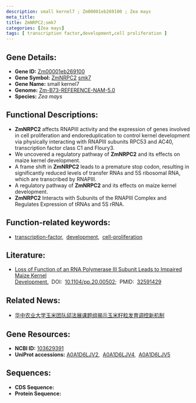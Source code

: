 ```yaml
---
description: small kernel7 ; Zm00001eb269100 ; Zea mays
meta_title:
title: ZmNRPC2;smk7
categories: [Zea mays]
tags: [ transcription factor,development,cell proliferation ]
---
```


## Gene Details:
- **Gene ID:**	[Zm00001eb269100](https://www.maizegdb.org/gene_center/gene/Zm00001eb269100)
- **Gene Symbol:** <u>ZmNRPC2</u>&nbsp;<u>smk7</u>
- **Gene Name:** small kernel7
- **Genome:** [Zm-B73-REFERENCE-NAM-5.0](https://www.maizegdb.org/genome/assembly/Zm-B73-REFERENCE-NAM-5.0)
- **Species:** *Zea mays*

## Functional Descriptions:
   - **ZmNRPC2** affects RNAPIII activity and the expression of genes involved in cell proliferation and endoreduplication to control kernel development via physically interacting with RNAPIII subunits RPC53 and AC40, transcription factor class C1 and Floury3.
   - We uncovered a regulatory pathway of **ZmNRPC2** and its effects on maize kernel development.
   - A frame shift in **ZmNRPC2** leads to a premature stop codon, resulting in significantly reduced levels of transfer RNAs and 5S ribosomal RNA, which are transcribed by RNAPΙΙΙ.
   - A regulatory pathway of **ZmNRPC2** and its effects on maize kernel development.
   - **ZmNRPC2** Interacts with Subunits of the RNAPIII Complex and Regulates Expression of tRNAs and 5S rRNA.

## Function-related keywords:
- [transcription-factor](/tags/transcription-factor/),&nbsp;&nbsp;[development](/tags/development/),&nbsp;&nbsp;[cell-proliferation](/tags/cell-proliferation/)

## Literature:
   - [Loss of Function of an RNA Polymerase III Subunit Leads to Impaired Maize Kernel Development.]( https://academic.oup.com/plphys/article/184/1/359/6117828?login=true)&nbsp;&nbsp;DOI:&nbsp;&nbsp;[10.1104/pp.20.00502](https://academic.oup.com/plphys/article/184/1/359/6117828?login=true);&nbsp;&nbsp;PMID:&nbsp;&nbsp;[32591429](https://pubmed.ncbi.nlm.nih.gov/32591429/)

## Related News:
   - [华中农业大学玉米团队邱法展课题组揭示玉米籽粒发育调控新机制](https://mp.weixin.qq.com/s?__biz=Mzg3MDEwNDEyMg==&mid=2247491434&idx=4&sn=e72870bd68163b4e9f3ada139b53b1a1&chksm=ce93b23ff9e43b297bdb51cb1d0ee362803af3ec6b8f85144c4e636c6bc1106321100a164228&scene=27#wechat_redirect)

## Gene Resources:
- **NCBI ID:** [103629391](https://www.ncbi.nlm.nih.gov/gene/?term=103629391)
- **UniProt accessions:** [A0A1D6LJV2](https://www.uniprot.org/uniprotkb/A0A1D6LJV2/entry),&nbsp;&nbsp;[A0A1D6LJV4](https://www.uniprot.org/uniprotkb/A0A1D6LJV4/entry),&nbsp;&nbsp;[A0A1D6LJV5](https://www.uniprot.org/uniprotkb/A0A1D6LJV5/entry)



## Sequences:
- **CDS Sequence:**
- **Protein Sequence:**
